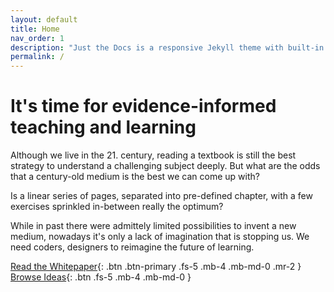 ```yaml
---
layout: default
title: Home
nav_order: 1
description: "Just the Docs is a responsive Jekyll theme with built-in search that is easily customizable and hosted on GitHub Pages."
permalink: /
---
```


# It's time for evidence-informed teaching and learning

Although we live in the 21. century, reading a textbook is still the best strategy to understand a challenging subject deeply. But what are the odds that a century-old medium is the best we can come up with?

Is a linear series of pages, separated into pre-defined chapter, with a few exercises sprinkled in-between really the optimum?

While in past there were admittely limited possibilities to invent a new medium, nowadays it's only a lack of imagination that is stopping us. We need coders, designers to reimagine the future of learning.


[Read the Whitepaper](#getting-started){: .btn .btn-primary .fs-5 .mb-4 .mb-md-0 .mr-2 } [Browse Ideas](https://github.com/pmarsceill/just-the-docs){: .btn .fs-5 .mb-4 .mb-md-0 }



